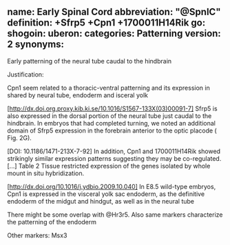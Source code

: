 name: Early Spinal Cord 
abbreviation: "@SpnlC"
definition: +Sfrp5 +Cpn1 +1700011H14Rik
go:
shogoin: 
uberon: 
categories: Patterning
version: 2
synonyms:
---

Early patterning of the neural tube caudal to the hindbrain 

Justification:

Cpn1 seem related to a thoracic-ventral patterning and its expression in shared by neural tube, endoderm and isceral yolk

[http://dx.doi.org.proxy.kib.ki.se/10.1016/S1567-133X(03)00091-7] Sfrp5 is also expressed in the dorsal portion of the neural tube just caudal to the hindbrain. In embryos that had completed turning, we noted an additional domain of Sfrp5 expression in the forebrain anterior to the optic placode ( Fig. 2G).

[DOI: 10.1186/1471-213X-7-92] In addition, Cpn1 and 1700011H14Rik showed strikingly similar expression patterns suggesting they may be co-regulated. [...] Table 2 Tissue restricted expression of the genes isolated by whole mount in situ hybridization.

[http://dx.doi.org/10.1016/j.ydbio.2009.10.040] In E8.5 wild-type embryos, Cpn1 is expressed in the visceral yolk sac endoderm, as the definitive endoderm of the midgut and hindgut, as well as in the neural tube

There might be some overlap with @Hr3r5.
Also same markers characterize the patterning of the endoderm

Other markers:
Msx3